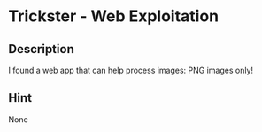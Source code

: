 # Trickster - Web Exploitation

## Description
I found a web app that can help process images: PNG images only!  

## Hint
None


